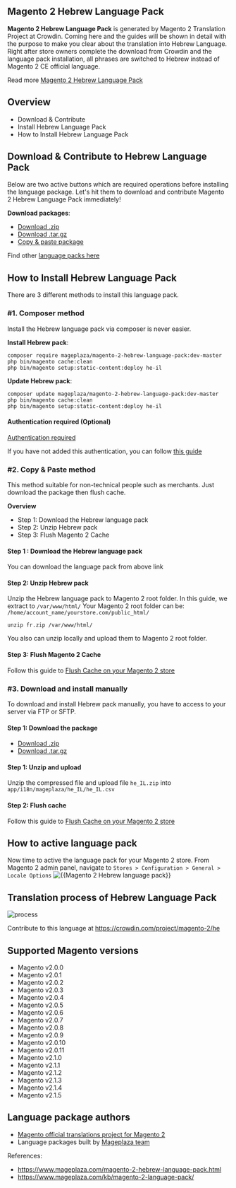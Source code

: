 ## Magento 2 Hebrew Language Pack

**Magento 2 Hebrew Language Pack** is generated by Magento 2 Translation Project at Crowdin. Coming here and the guides will be shown in detail with the purpose to make you clear about the translation into Hebrew Language. Right after store owners complete the download from Crowdin and the language pack installation, all phrases are switched to Hebrew instead of Magento 2 CE official language.

Read more [Magento 2 Hebrew Language Pack](https://www.mageplaza.com/magento-2-hebrew-language-pack.html)


## Overview

- Download & Contribute
- Install Hebrew Language Pack
- How to Install Hebrew Language Pack

## Download & Contribute to Hebrew Language Pack

Below are two active buttons which are required operations before installing the language package. Let's hit them to download and contribute Magento 2 Hebrew Language Pack immediately!

**Download packages**:

- [Download .zip](https://github.com/mageplaza/magento-2-hebrew-language-pack/archive/master.zip)
- [Download .tar.gz](https://github.com/mageplaza/magento-2-hebrew-language-pack/tarball/master)
- [Copy & paste package](https://crowdin.com/project/magento-2/he.zip)


Find other [language packs here]({https://www.mageplaza.com/kb/magento-2-language-pack/)

## How to Install Hebrew Language Pack

There are 3 different methods to install this language pack.

### #1. Composer method
Install the Hebrew language pack via composer is never easier.

**Install Hebrew pack**:

```
composer require mageplaza/magento-2-hebrew-language-pack:dev-master
php bin/magento cache:clean
php bin/magento setup:static-content:deploy he-il

```


**Update  Hebrew pack**:

```
composer update mageplaza/magento-2-hebrew-language-pack:dev-master
php bin/magento cache:clean
php bin/magento setup:static-content:deploy he-il

```

#### Authentication required (Optional)

[Authentication required](https://i.imgur.com/dmryiPk.png)

If you have not added this authentication, you can follow [this guide](http://devdocs.magento.com/guides/v2.0/install-gde/prereq/connect-auth.html)


### #2. Copy & Paste method

This method suitable for non-technical people such as merchants. Just download the package then flush cache.

**Overview**

- Step 1: Download the Hebrew language pack
- Step 2: Unzip Hebrew pack
- Step 3: Flush Magento 2 Cache

#### Step 1 : Download the Hebrew language pack

You can download the language pack from above link

#### Step 2: Unzip Hebrew pack

Unzip the Hebrew language pack to Magento 2 root folder. In this guide, we extract to `/var/www/html/`
Your Magento 2 root folder can be: `/home/account_name/yourstore.com/public_html/`

```
unzip fr.zip /var/www/html/
```

You also can unzip locally and upload them to Magento 2 root folder.

#### Step 3: Flush Magento 2 Cache

Follow this guide to [Flush Cache on your Magento 2 store](https://www.mageplaza.com/kb/how-flush-enable-disable-cache.html)


### #3. Download and install manually

To download and install Hebrew pack manually, you have to access to your server via FTP or SFTP.

#### Step 1: Download the package

- [Download .zip](https://github.com/mageplaza/magento-2-hebrew-language-pack/archive/master.zip)
- [Download .tar.gz](https://github.com/mageplaza/magento-2-hebrew-language-pack/tarball/master)

#### Step 1: Unzip and upload

Unzip the compressed file and upload file `he_IL.zip` into `app/i18n/mageplaza/he_IL/he_IL.csv`

#### Step 2: Flush cache

Follow this guide to [Flush Cache on your Magento 2 store](https://www.mageplaza.com/kb/how-flush-enable-disable-cache.html)


## How to active language pack

Now time to active the language pack for your Magento 2 store. From Magento 2 admin panel, navigate to `Stores > Configuration > General > Locale Options`
![{{Magento 2 Hebrew language pack}}](https://i.imgur.com/aPSUA0l.png)


## Translation process of Hebrew Language Pack
![process](http://progressed.io/bar/80)

Contribute to this language at https://crowdin.com/project/magento-2/he

## Supported Magento versions

- Magento v2.0.0
- Magento v2.0.1
- Magento v2.0.2
- Magento v2.0.3
- Magento v2.0.4
- Magento v2.0.5
- Magento v2.0.6
- Magento v2.0.7
- Magento v2.0.8
- Magento v2.0.9
- Magento v2.0.10
- Magento v2.0.11
- Magento v2.1.0
- Magento v2.1.1
- Magento v2.1.2
- Magento v2.1.3
- Magento v2.1.4
- Magento v2.1.5



## Language package authors

- [Magento official translations project for Magento 2](https://crowdin.com/project/magento-2)
- Language packages built by [Mageplaza team](https://www.mageplaza.com/)


References:
- https://www.mageplaza.com/magento-2-hebrew-language-pack.html
- https://www.mageplaza.com/kb/magento-2-language-pack/
